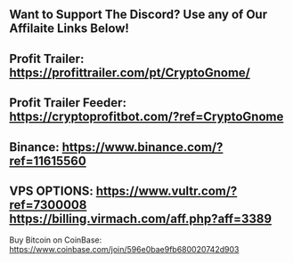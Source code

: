Want to Support The Discord? Use any of Our Affilaite Links Below!
------------------------------------------------------------------------------
Profit Trailer:
https://profittrailer.com/pt/CryptoGnome/ 
----------------------------------------------------
Profit Trailer Feeder:
https://cryptoprofitbot.com/?ref=CryptoGnome
----------------------------------------------------
Binance:
https://www.binance.com/?ref=11615560
----------------------------------------------------
VPS OPTIONS:
https://www.vultr.com/?ref=7300008
https://billing.virmach.com/aff.php?aff=3389
-----------------------------------------------------
Buy Bitcoin on CoinBase:
https://www.coinbase.com/join/596e0bae9fb680020742d903
